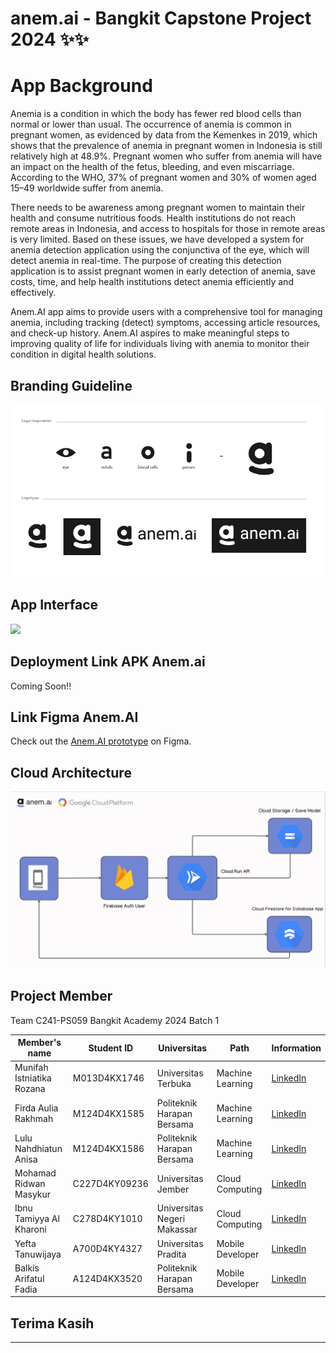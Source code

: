 # anem.ai  - Bangkit Capstone Project 2024 ✨✨

# App Background
Anemia is a condition in which the body has fewer red blood cells than normal or lower than usual. The occurrence of anemia is common in pregnant women, as evidenced by data from the Kemenkes in 2019, which shows that the prevalence of anemia in pregnant women in Indonesia is still relatively high at 48.9%. Pregnant women who suffer from anemia will have an impact on the health of the fetus, bleeding, and even miscarriage. According to the WHO, 37% of pregnant women and 30% of women aged 15–49 worldwide suffer from anemia.

There needs to be awareness among pregnant women to maintain their health and consume nutritious foods. Health institutions do not reach remote areas in Indonesia, and access to hospitals for those in remote areas is very limited. Based on these issues, we have developed a system for anemia detection application using the conjunctiva of the eye, which will detect anemia in real-time. The purpose of creating this detection application is to assist pregnant women in early detection of anemia, save costs, time, and help health institutions detect anemia efficiently and effectively.

Anem.AI app aims to provide users with a comprehensive tool for managing anemia, including tracking (detect) symptoms, accessing article resources, and check-up history. Anem.AI aspires to make meaningful steps to improving quality of life for individuals living with anemia to monitor their condition in digital health solutions.

<!-- Profil Header -->

## Branding Guideline
<p>
  <img src="./assets/Branding 2.PNG"/>
</p>

## App Interface
<p>
   <img src ="./assets/Screenshots Application anem.ai.png"/>
</p>

## Deployment Link APK Anem.ai
Coming Soon!!

## Link Figma Anem.AI

Check out the [Anem.AI prototype](https://www.figma.com/proto/sCUhsJWK0OXSH8DQ3Zpx76/anem.ai?node-id=601-945&t=AdxlJkT6cQ7hSA6Z-9&scaling=scale-down&content-scaling=fixed&page-id=601%3A11&starting-point-node-id=601%3A945&show-proto-sidebar=1) on Figma.

## Cloud Architecture
<p>
  <img src="./assets/Cloud Architecture Anem.ia.png"/>
</p>



## Project Member

Team C241-PS059 Bangkit Academy 2024 Batch 1

| Member's name                   | Student ID   | Universitas                  | Path              | Information                                          |
|---------------------------------|--------------|------------------------------|-------------------|------------------------------------------------------|
| Munifah Istniatika Rozana       | M013D4KX1746 | Universitas Terbuka          | Machine Learning | [LinkedIn](https://www.linkedin.com/in/munifah-istniatika-rozana/)|
| Firda Aulia Rakhmah             | M124D4KX1585 | Politeknik Harapan Bersama   | Machine Learning | [LinkedIn](https://www.linkedin.com/in/firda-aulia-rakhmah/) |
| Lulu Nahdhiatun Anisa           | M124D4KX1586 | Politeknik Harapan Bersama   | Machine Learning | [LinkedIn](https://www.linkedin.com/in/lulu-nadhiatun-anisa/)    |
| Mohamad Ridwan Masykur          | C227D4KY09236| Universitas Jember           | Cloud Computing  | [LinkedIn](https://www.linkedin.com/in/mohamadridwanmasykur/)|
| Ibnu Tamiyya Al Kharoni         | C278D4KY1010 | Universitas Negeri Makassar  | Cloud Computing  | [LinkedIn](https://www.linkedin.com/in/ibnu-tamiyya-al-kharoni-96b6a52a0/)  |
| Yefta Tanuwijaya                | A700D4KY4327 | Universitas Pradita          | Mobile Developer | [LinkedIn](https://www.linkedin.com/in/yefta-tanuwijaya-9a65621b9/)|
| Balkis Arifatul Fadia           | A124D4KX3520 | Politeknik Harapan Bersama   | Mobile Developer | [LinkedIn](https://www.linkedin.com/in/balkis-arifatul-fadia-6b6b16223/)  |



## Terima Kasih

---
